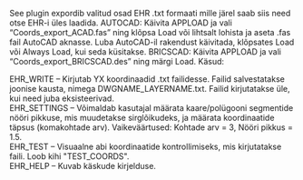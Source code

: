 See plugin expordib valitud osad EHR .txt formaati mille järel saab siis need otse EHR-i üles laadida.
AUTOCAD: Käivita APPLOAD ja vali “Coords_export_ACAD.fas” ning klõpsa Load või lihtsalt lohista ja aseta .fas fail AutoCAD aknasse. Luba AutoCAD-il rakendust käivitada, klõpsates Load või Always Load, kui seda küsitakse.
BRICSCAD: Käivita APPLOAD ja vali “Coords_export_BRICSCAD.des” ning märgi Load.
Käsud:

EHR_WRITE – Kirjutab YX koordinaadid .txt failidesse. Failid salvestatakse joonise kausta, nimega DWGNAME_LAYERNAME.txt. Failid kirjutatakse üle, kui need juba eksisteerivad.<br>
EHR_SETTINGS – Võimaldab kasutajal määrata kaare/polügooni segmentide nööri pikkuse, mis muudetakse sirglõikudeks, ja määrata koordinaatide täpsus (komakohtade arv). Vaikeväärtused: Kohtade arv = 3, Nööri pikkus = 1.5.<br>
EHR_TEST – Visuaalne abi koordinaatide kontrollimiseks, mis kirjutatakse faili. Loob kihi "TEST_COORDS".<br>
EHR_HELP – Kuvab käskude kirjelduse.
